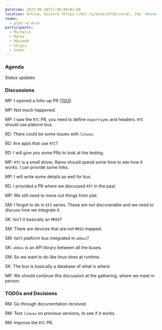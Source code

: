 ```yaml
---
datetime: 2023-09-20T11:00:00+02:00
location: Online, Discord (https://bit.ly/UnikraftDiscord), the `#monkey-business` voice channel
teams:
  - plat-re-arch
participants:
  - Michalis
  - Rareș
  - RăzvanD
  - Sergiu
  - Simon
---
```


### Agenda

Status updates

### Discussions

MP: I opened a follo-up PR ([1103](https://github.com/unikraft/unikraft/pull/1103)). 

MP: Not much happened.

MP: I saw the `RTC` PR, you need to define `exportsyms` and headers. `RTC` should use platorm bus.

RD: There could be some issues with `linuxu`.

RD: Are apps that use `RTC`?

RD: I will give you some PRs to look at the testing.

MP: `RTC` is a small driver, Rares should spend some time to see how it works. I can provide some links.

MP: I will write some details as well for bus.

RD: I provided a PR where we discussed `RTC` in the past.

MP: We still need to move out things from plat.

SM: I forgot to do in `EFI` series. These are not discoverable and we need to discuss how we integrate it.

SK: Isn't it basically an `MMIO`?

SM: There are devices that are not `MMIO` mapped.

SM: Isn't platform bus integrated in `ukbus`?

SK: `ukbus` is an API library between all the buses.

SM: So we want to do like linux does at runtime.

SK: The bus is basically a database of what is where.

MP: We should continue this discussion at the gathering, where we meet in person.

### TODOs and Decisions

RM: Go through documentation recieved.

RM: Test `linuxu` on previous versions, to see if it works.

RM: Improve the `RTC` PR.

